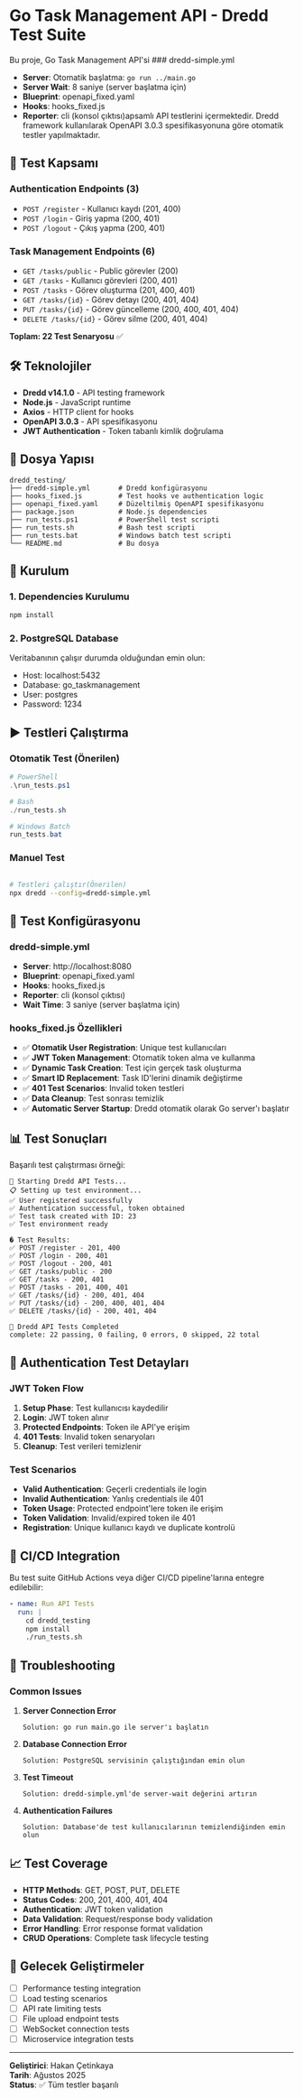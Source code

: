 # Go Task Management API - Dredd Test Suite

Bu proje, Go Task Management API'si ### dredd-simple.yml
- **Server**: Otomatik başlatma: `go run ../main.go`
- **Server Wait**: 8 saniye (server başlatma için)
- **Blueprint**: openapi_fixed.yaml
- **Hooks**: hooks_fixed.js
- **Reporter**: cli (konsol çıktısı)apsamlı API testlerini içermektedir. Dredd framework kullanılarak OpenAPI 3.0.3 spesifikasyonuna göre otomatik testler yapılmaktadır.

## 🎯 Test Kapsamı

### Authentication Endpoints (3)
- `POST /register` - Kullanıcı kaydı (201, 400)
- `POST /login` - Giriş yapma (200, 401) 
- `POST /logout` - Çıkış yapma (200, 401)

### Task Management Endpoints (6)
- `GET /tasks/public` - Public görevler (200)
- `GET /tasks` - Kullanıcı görevleri (200, 401)
- `POST /tasks` - Görev oluşturma (201, 400, 401)
- `GET /tasks/{id}` - Görev detayı (200, 401, 404)
- `PUT /tasks/{id}` - Görev güncelleme (200, 400, 401, 404)
- `DELETE /tasks/{id}` - Görev silme (200, 401, 404)

**Toplam: 22 Test Senaryosu** ✅

## 🛠️ Teknolojiler

- **Dredd v14.1.0** - API testing framework
- **Node.js** - JavaScript runtime
- **Axios** - HTTP client for hooks
- **OpenAPI 3.0.3** - API spesifikasyonu
- **JWT Authentication** - Token tabanlı kimlik doğrulama

## 📁 Dosya Yapısı

```
dredd_testing/
├── dredd-simple.yml       # Dredd konfigürasyonu
├── hooks_fixed.js         # Test hooks ve authentication logic
├── openapi_fixed.yaml     # Düzeltilmiş OpenAPI spesifikasyonu
├── package.json           # Node.js dependencies
├── run_tests.ps1          # PowerShell test scripti
├── run_tests.sh           # Bash test scripti
├── run_tests.bat          # Windows batch test scripti
└── README.md              # Bu dosya
```

## 🚀 Kurulum

### 1. Dependencies Kurulumu
```bash
npm install
```

### 2. PostgreSQL Database
Veritabanının çalışır durumda olduğundan emin olun:
- Host: localhost:5432
- Database: go_taskmanagement
- User: postgres
- Password: 1234

## ▶️ Testleri Çalıştırma

### Otomatik Test (Önerilen)
```powershell
# PowerShell
.\run_tests.ps1

# Bash
./run_tests.sh

# Windows Batch
run_tests.bat
```

### Manuel Test
```bash

# Testleri çalıştır(Önerilen)
npx dredd --config=dredd-simple.yml
```

## 🔧 Test Konfigürasyonu

### dredd-simple.yml
- **Server**: http://localhost:8080 
- **Blueprint**: openapi_fixed.yaml
- **Hooks**: hooks_fixed.js
- **Reporter**: cli (konsol çıktısı)
- **Wait Time**: 3 saniye (server başlatma için)

### hooks_fixed.js Özellikleri
- ✅ **Otomatik User Registration**: Unique test kullanıcıları
- ✅ **JWT Token Management**: Otomatik token alma ve kullanma
- ✅ **Dynamic Task Creation**: Test için gerçek task oluşturma
- ✅ **Smart ID Replacement**: Task ID'lerini dinamik değiştirme
- ✅ **401 Test Scenarios**: Invalid token testleri
- ✅ **Data Cleanup**: Test sonrası temizlik
- ✅ **Automatic Server Startup**: Dredd otomatik olarak Go server'ı başlatır

## 📊 Test Sonuçları

Başarılı test çalıştırması örneği:
```
🚀 Starting Dredd API Tests...
📋 Setting up test environment...
✅ User registered successfully
✅ Authentication successful, token obtained
✅ Test task created with ID: 23
✅ Test environment ready

� Test Results:
✅ POST /register - 201, 400
✅ POST /login - 200, 401  
✅ POST /logout - 200, 401
✅ GET /tasks/public - 200
✅ GET /tasks - 200, 401
✅ POST /tasks - 201, 400, 401
✅ GET /tasks/{id} - 200, 401, 404
✅ PUT /tasks/{id} - 200, 400, 401, 404
✅ DELETE /tasks/{id} - 200, 401, 404

🏁 Dredd API Tests Completed
complete: 22 passing, 0 failing, 0 errors, 0 skipped, 22 total
```

## 🔐 Authentication Test Detayları

### JWT Token Flow
1. **Setup Phase**: Test kullanıcısı kaydedilir
2. **Login**: JWT token alınır
3. **Protected Endpoints**: Token ile API'ye erişim
4. **401 Tests**: Invalid token senaryoları
5. **Cleanup**: Test verileri temizlenir

### Test Scenarios
- **Valid Authentication**: Geçerli credentials ile login
- **Invalid Authentication**: Yanlış credentials ile 401
- **Token Usage**: Protected endpoint'lere token ile erişim
- **Token Validation**: Invalid/expired token ile 401
- **Registration**: Unique kullanıcı kaydı ve duplicate kontrolü

## 🔄 CI/CD Integration

Bu test suite GitHub Actions veya diğer CI/CD pipeline'larına entegre edilebilir:

```yaml
- name: Run API Tests
  run: |
    cd dredd_testing
    npm install
    ./run_tests.sh
```

## 🐛 Troubleshooting

### Common Issues

1. **Server Connection Error**
   ```
   Solution: go run main.go ile server'ı başlatın
   ```

2. **Database Connection Error**
   ```
   Solution: PostgreSQL servisinin çalıştığından emin olun
   ```

3. **Test Timeout**
   ```
   Solution: dredd-simple.yml'de server-wait değerini artırın
   ```

4. **Authentication Failures**
   ```
   Solution: Database'de test kullanıcılarının temizlendiğinden emin olun
   ```

## 📈 Test Coverage

- **HTTP Methods**: GET, POST, PUT, DELETE
- **Status Codes**: 200, 201, 400, 401, 404
- **Authentication**: JWT token validation
- **Data Validation**: Request/response body validation
- **Error Handling**: Error response format validation
- **CRUD Operations**: Complete task lifecycle testing

## 🔮 Gelecek Geliştirmeler

- [ ] Performance testing integration
- [ ] Load testing scenarios
- [ ] API rate limiting tests
- [ ] File upload endpoint tests
- [ ] WebSocket connection tests
- [ ] Microservice integration tests

---

**Geliştirici**: Hakan Çetinkaya  
**Tarih**: Ağustos 2025  
**Status**: ✅ Tüm testler başarılı
